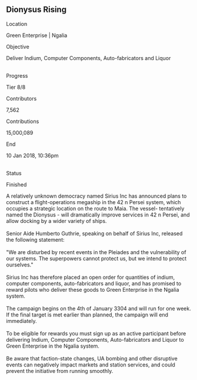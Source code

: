 ## Dionysus Rising

Location

Green Enterprise \| Ngalia

Objective

Deliver Indium, Computer Components, Auto-fabricators and Liquor

\
Progress

Tier 8/8

Contributors

7,562

Contributions

15,000,089

End

10 Jan 2018, 10:36pm

\
Status

Finished

A relatively unknown democracy named Sirius Inc has announced plans to
construct a flight-operations megaship in the 42 n Persei system, which
occupies a strategic location on the route to Maia. The vessel-
tentatively named the Dionysus - will dramatically improve services in
42 n Persei, and allow docking by a wider variety of ships.\
\
Senior Aide Humberto Guthrie, speaking on behalf of Sirius Inc, released
the following statement:\
\
\"We are disturbed by recent events in the Pleiades and the
vulnerability of our systems. The superpowers cannot protect us, but we
intend to protect ourselves.\"\
\
Sirius Inc has therefore placed an open order for quantities of indium,
computer components, auto-fabricators and liquor, and has promised to
reward pilots who deliver these goods to Green Enterprise in the Ngalia
system.\
\
The campaign begins on the 4th of January 3304 and will run for one
week. If the final target is met earlier than planned, the campaign will
end immediately.\
\
To be eligible for rewards you must sign up as an active participant
before delivering Indium, Computer Components, Auto-fabricators and
Liquor to Green Enterprise in the Ngalia system.\
\
Be aware that faction-state changes, UA bombing and other disruptive
events can negatively impact markets and station services, and could
prevent the initiative from running smoothly.
